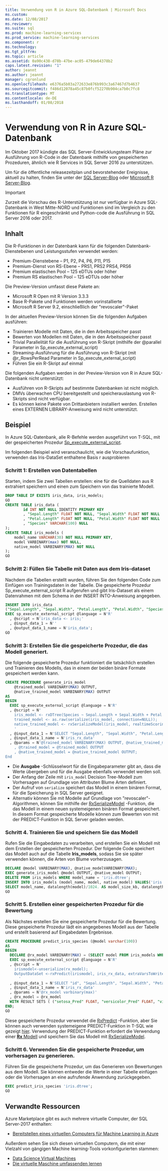 ```yaml
---
title: Verwendung von R in Azure SQL-Datenbank | Microsoft Docs
ms.custom: 
ms.date: 12/08/2017
ms.reviewer: 
ms.suite: sql
ms.prod: machine-learning-services
ms.prod_service: machine-learning-services
ms.component: r
ms.technology: 
ms.tgt_pltfrm: 
ms.topic: article
ms.assetid: 0a90c438-d78b-47be-ac05-479de64378b2
caps.latest.revision: "1"
author: jeannt
ms.author: jeannt
manager: cgronlund
ms.openlocfilehash: e6376a5b03a272633e876b993c3a67467d7b4637
ms.sourcegitcommit: f486d12078a45c87b0fcf52270b904ca7b0c7fc8
ms.translationtype: MT
ms.contentlocale: de-DE
ms.lasthandoff: 01/08/2018
---
```

# <a name="using-r-in-azure-sql-database"></a>Verwendung von R in Azure SQL-Datenbank

Im Oktober 2017 kündigte das SQL Server-Entwicklungsteam Pläne zur Ausführung von R-Code in der Datenbank mithilfe von gespeicherten Prozeduren, ähnlich wie R Services in SQL Server 2016 zu unterstützen. 

Um für die öffentliche releasezeitplan und bevorstehender Ereignisse, aktuell zu halten, finden Sie unter der [SQL Server-Blog](https://blogs.technet.microsoft.com/dataplatforminsider/) oder [Microsoft R Server-Blog](https://blogs.msdn.microsoft.com/rserver/).

> [!IMPORTANT]
> Zurzeit die Vorschau des R-Unterstützung ist nur verfügbar in Azure SQL-Datenbank in West Mitte-NORD und Funktionen sind im Vergleich zu den Funktionen für R eingeschränkt und Python-code die Ausführung in SQL Server 2016 oder 2017.

## <a name="whats-included"></a>Inhalt

Die R-Funktionen in der Datenbank kann für die folgenden Datenbank-Dienstebenen und Leistungsstufen verwendet werden:
 
- Premium-Dienstebene – P1, P2, P4, P6, P11, P15
- Premium-Dienst von RS-Ebene – PRS1, PRS2 PRS4, PRS6
- Premium elastischen Pool – 125 eDTUs oder höher
- Premium RS elastischen Pool – 125 eDTUs oder höher

Die Preview-Version umfasst diese Pakete an:

+   Microsoft R Open mit R Version 3.3.3
+   Base R-Pakete und Funktionen werden vorinstallierte
+   Microsoft R Server 9.2, einschließlich der "revoscaler"-Paket

In der aktuellen Preview-Version können Sie die folgenden Aufgaben ausführen:

+ Trainieren Modelle mit Daten, die in den Arbeitsspeicher passt
+   Bewerten von Modellen mit Daten, die in den Arbeitsspeicher passt
+   Trivial Parallelität für die Ausführung von R-Skript (mithilfe der @parallel Parameter in Sp_execute_external_script)
+   Streaming-Ausführung für die Ausführung von R-Skript (mit @r_RowsPerRead Parameter in Sp_execute_external_script)
+   Führen Sie ein R-Skript auf einmal


Die folgenden Aufgaben werden in der Preview-Version von R in Azure SQL-Datenbank nicht unterstützt:

+ Ausführen von R-Skripts auf bestimmte Datenbanken ist nicht möglich.
+ DMVs überwachen CPU bereitgestellt und speicherauslastung von R-Skripts sind nicht verfügbar.
+ Es können keine Pakete von Drittanbietern installiert werden. Erstellen eines EXTERNEN LIBRARY-Anweisung wird nicht unterstützt.

## <a name="example"></a>Beispiel

In Azure SQL-Datenbank, alle R-Befehle werden ausgeführt von T-SQL, mit der gespeicherten Prozedur [Sp_execute_external_script](https://docs.microsoft.com/sql/relational-databases/system-stored-procedures/sp-execute-external-script-transact-sql). 

Im folgenden Beispiel wird veranschaulicht, wie die Vorschaufunktion, verwenden das Iris-DataSet enthaltene Basis r ausprobieren

### <a name="step-1-create-the-data-tables"></a>Schritt 1: Erstellen von Datentabellen

Starten, indem Sie zwei Tabellen erstellen: eine für die Quelldaten aus R extrahiert speichern und einen zum Speichern von das trainierte Modell.

```sql
DROP TABLE IF EXISTS iris_data, iris_models;
GO
CREATE TABLE iris_data (
        id INT NOT NULL IDENTITY PRIMARY KEY
        , "Sepal.Length" FLOAT NOT NULL, "Sepal.Width" FLOAT NOT NULL
        , "Petal.Length" FLOAT NOT NULL, "Petal.Width" FLOAT NOT NULL
        , "Species" VARCHAR(100) NULL
);
CREATE TABLE iris_models (
    model_name VARCHAR(30) NOT NULL PRIMARY KEY,
    model VARBINARY(max) NOT NULL,
    native_model VARBINARY(MAX) NOT NULL
);
GO
```

### <a name="step-2-populate-table-with-data-from-the-iris-dataset"></a>Schritt 2: Füllen Sie Tabelle mit Daten aus dem Iris-dataset

Nachdem die Tabellen erstellt wurden, führen Sie den folgenden Code zum Einfügen von Trainingsdaten in der Tabelle. Die gespeicherte Prozedur Sp_execute_external_script R aufgerufen und gibt Iris-Dataset als einem Datenrahmen mit dem Schema in der INSERT INTO-Anweisung angegeben.

```sql
INSERT INTO iris_data
("Sepal.Length", "Sepal.Width", "Petal.Length", "Petal.Width", "Species")
EXEC sp_execute_external_script @language = N'R'
  , @script = N'iris_data <- iris;'
  , @input_data_1 = N''
  , @output_data_1_name = N'iris_data';
GO
```

### <a name="step-3-create-the-stored-procedure-that-generates-the-model"></a>Schritt 3: Erstellen Sie die gespeicherte Prozedur, die das Modell generiert.

Die folgende gespeicherte Prozedur funktioniert die tatsächlich erstellen und Trainieren des Modells, das in einem der beiden binäre Formate gespeichert werden kann.

```sql
CREATE PROCEDURE generate_iris_model
    @trained_model VARBINARY(MAX) OUTPUT, 
    @native_trained_model VARBINARY(MAX) OUTPUT
AS
BEGIN
  EXEC sp_execute_external_script @language = N'R'
  , @script = N'
    iris_model <- rxDTree(Species ~ Sepal.Length + Sepal.Width + Petal.Length + Petal.Width, data = iris_rx_data);
    trained_model <- as.raw(serialize(iris_model, connection=NULL));
    native_trained_model <- rxSerializeModel(iris_model, realtimeScoringOnly = TRUE)
    '
  , @input_data_1 = N'SELECT "Sepal.Length", "Sepal.Width", "Petal.Length", "Petal.Width", "Species" FROM iris_data'
  , @input_data_1_name = N'iris_rx_data'
  , @params = N'@trained_model VARBINARY(MAX) OUTPUT, @native_trained_model VARBINARY(MAX) OUTPUT
    , @trained_model = @trained_model OUTPUT
    , @native_trained_model = @native_trained_model OUTPUT;
End
```

+ Die **Ausgabe** -Schlüsselwort für die Eingabeparameter gibt an, dass die Werte übergeben und für die Ausgabe ebenfalls verwendet werden soll.
+ Der Anfang der Zeile mit `iris_model` Decision Tree-Modell zum Vorhersagen auf Grundlage von Attributen Blume Arten definiert.
+ Der Aufruf von `serialize` speichert das Modell in einem binären Format, für die Speicherung in SQL Server geeignet. 
+ Alternativ können Sie mit Modelle auf Grundlage von "revoscaler"-Algorithmen, können Sie mithilfe der [RxSerializeModel](https://docs.microsoft.com/machine-learning-server/r-reference/revoscaler/rxserializemodel) -Funktion, die das Modell in einem neuen systemeigenen binären Format gespeichert. In diesem Format gespeicherte Modelle können zum Bewerten von mit der PREDICT-Funktion in SQL Server geladen werden.

### <a name="step-4-train-and-save-the-model"></a>Schritt 4. Trainieren Sie und speichern Sie das Modell

Rufen Sie die Eingabedaten zu verarbeiten, und erstellen Sie ein Modell mit dem Erstellen der gespeicherten Prozedur. Der folgende Code speichert das Modell auch auf die Tabelle **Iris_models**, sodass Sie sie später verwenden können, die Arten von Blume vorherzusagen.

```sql
DECLARE @model VARBINARY(MAX), @native_modelVARBINARY(MAX);
EXEC generate_iris_model @model OUTPUT, @native_model OUTPUT;
DELETE FROM iris_models WHERE model_name = 'iris.dtree';
INSERT INTO iris_models (model_name, model, native_model) VALUES('iris.dtree', @model, @native_model);
SELECT model_name, datalength(model)/1024. AS model_size_kb, datalength(native_model)/1024. AS native_model_size_kb FROM iris_models;
GO
```

### <a name="step-5-create-a-stored-procedure-for-scoring"></a>Schritt 5. Erstellen einer gespeicherten Prozedur für die Bewertung

Als Nächstes erstellen Sie eine gespeicherte Prozedur für die Bewertung. Diese gespeicherte Prozedur lädt ein angegebenes Modell aus der Tabelle und erstellt basierend auf Eingabedaten Ergebnisse.

```sql
CREATE PROCEDURE predict_iris_species (@model varchar(100))
AS
BEGIN
  DECLARE @rx_model VARBINARY(MAX) = (SELECT model FROM iris_models WHERE model_name = @model);
  EXEC sp_execute_external_script @language = N'R'
  , @script = N'
    irismodel<-unserialize(rx_model);
    OutputDataSet <-rxPredict(irismodel, iris_rx_data, extraVarsToWrite = c("Species", "id"));
      '
  , @input_data_1 = N'SELECT "id", "Sepal.Length", "Sepal.Width", "Petal.Length", "Petal.Width", "Species" FROM iris_data'
  , @input_data_1_name = N'iris_rx_data'
  , @params = N'@rx_model varbinary(max)'
  , @rx_model = @rx_model
  WITH RESULT SETS ( ("setosa_Pred" FLOAT, "versicolor_Pred" FLOAT, "virginica_Pred" FLOAT, "Species.Actual" VARCHAR(100), "id" INT));
END;
GO
```

Diese gespeicherte Prozedur verwendet die [RxPredict](https://docs.microsoft.com/machine-learning-server/r-reference/revoscaler/rxpredict) -Funktion, aber Sie können auch verwenden systemeigene PREDICT-Funktion in T-SQL wie gezeigt [hier](https://blogs.msdn.microsoft.com/sqlserverstorageengine/2017/09/25/announcing-general-availability-of-native-scoring-using-predict-function-in-azure-sql-database/). Verwendung der PREDICT-Funktion erfordert die Verwendung einer [ **Rx** Modell](https://docs.microsoft.com/machine-learning-server/r/concept-what-is-revoscaler) und speichern Sie das Modell mit [RxSerializeModel](https://docs.microsoft.com/machine-learning-server/r-reference/revoscaler/rxserializemodel).

### <a name="step-6-use-the-stored-procedure-to-generate-predictions"></a>Schritt 6. Verwenden Sie die gespeicherte Prozedur, um vorhersagen zu generieren.

Führen Sie die gespeicherte Prozedur, um das Generieren von Bewertungen aus dem Modell. Sie können entweder die Werte in einer Tabelle einfügen oder die Vorhersagen an eine aufrufende Anwendung zurückgegeben.

```sql
EXEC predict_iris_species 'iris.dtree';
GO
```

## <a name="related-resources"></a>Verwandte Ressourcen

Azure Marketplace gibt es auch mehrere virtuelle Computer, der SQL Server-2017 enthalten:

+ [Bereitstellen eines virtuellen Computers für Machine Learning in Azure](provision-the-r-server-only-sql-server-2016-enterprise-vm-on-azure.md)

Außerdem sehen Sie sich diesen virtuellen Computern, die mit einer Vielzahl von gängigen Machine learning-Tools vorkonfigurierten stammen:

+ [Data Science Virtual Machines](https://docs.microsoft.com/azure/machine-learning/data-science-virtual-machine/overview)
+ [Die virtuelle Maschine umfassenden lernen](https://docs.microsoft.com/azure/machine-learning/data-science-virtual-machine/deep-learning-dsvm-overview)

